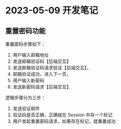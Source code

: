 # 2023-05-09 开发笔记

## 重置密码功能

重置密码步骤如下：

1. 用户输入邮箱地址
2. 发送邮箱验证码【后端交互】
3. 发送邮箱验证码请求验证【后端交互】，
4. 邮箱验证成功，进入下一页，
5. 用户输入新密码 
6. 发送新密码请求【后端交互】

逻辑步骤分为三步：

1. 发送验证邮件
2. 验证码是否正确，正确就在 Session 中存一个标记
3. 用户发起重置密码请求，如果存在标记，就重置成功